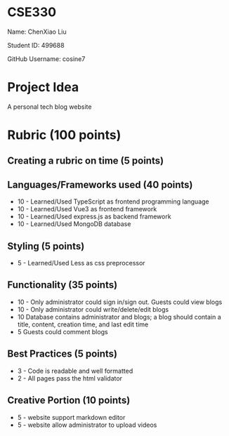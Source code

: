 # CSE330

Name: ChenXiao Liu

Student ID: 499688

GitHub Username: cosine7

# Project Idea

A personal tech blog website

# Rubric (100 points)

## Creating a rubric on time (5 points)

## Languages/Frameworks used (40 points)

- 10 - Learned/Used TypeScript as frontend programming language
- 10 - Learned/Used Vue3 as frontend framework
- 10 - Learned/Used express.js as backend framework
- 10 - Learned/Used MongoDB database

## Styling (5 points)

- 5 - Learned/Used Less as css preprocessor

## Functionality (35 points)

- 10 - Only administrator could sign in/sign out. Guests could view blogs
- 10 - Only administrator could write/delete/edit blogs
- 10 Database contains administrator and blogs; a blog should contain a title, content, creation time, and last edit time
- 5 Guests could comment blogs

## Best Practices (5 points)

- 3 - Code is readable and well formatted
- 2 - All pages pass the html validator

## Creative Portion (10 points)

- 5 - website support markdown editor
- 5 - website allow administrator to upload videos